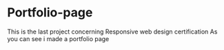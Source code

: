 # Portfolio-page
This is the last project concerning Responsive web design certification 
As you can see i made a portfolio page 
